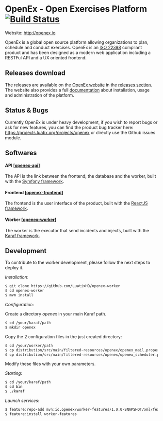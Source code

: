 # OpenEx - Open Exercises Platform [![Build Status](https://api.travis-ci.org/LuatixHQ/openex-worker.svg?branch=master)](https://travis-ci.org/LuatixHQ/openex-worker)

Website: http://openex.io

OpenEx is a global open source platform allowing organizations to plan, schedule and conduct exercises. OpenEx is an [ISO 22398](http://www.iso.org/iso/iso_catalogue/catalogue_tc/catalogue_detail.htm?csnumber=50294) compliant product and has been designed as a modern web application including a RESTFul API and a UX oriented frontend.

## Releases download

The releases are available on the [OpenEx website](http://www.openex.io) in the [releases section](http://openex.io/releases). The website also provides a full [documentation](http://www.openex.io/documentation) about installation, usage and administration of the platform.   

## Status & Bugs

Currently OpenEx is under heavy development, if you wish to report bugs or ask for new features, you can find the product bug tracker here: https://projects.luatix.org/projects/openex or directly use the Github issues module.

## Softwares

#### API [[openex-api](https://github.com/LuatixHQ/openex-api)]

The API is the link between the frontend, the database and the worker, built with the [Symfony framework](https://symfony.com).

#### Frontend [[openex-frontend](https://github.com/LuatixHQ/openex-frontend)]

The frontend is the user interface of the product, built with the [ReactJS framework](https://facebook.github.io/react).

#### Worker [[openex-worker](https://github.com/LuatixHQ/openex-worker)]

The worker is the executor that send incidents and injects, built with the [Karaf framework](http://karaf.apache.org).
 
## Development

To contribute to the worker development, please follow the next steps to deploy it.

*Installation*:

```bash
$ git clone https://github.com/LuatixHQ/openex-worker
$ cd openex-worker
$ mvn install
```

*Configuration*:

Create a directory *openex* in your main Karaf path.

```bash
$ cd /your/karaf/path
$ mkdir openex
```

Copy the 2 configuration files in the just created directory: 
```bash
$ cd /your/worker/path
$ cp distribution/src/main/filtered-resources/openex/openex_mail.properties /your/karaf/path/openex
$ cp distribution/src/main/filtered-resources/openex/openex_scheduler.properties /your/karaf/path/openex
```

Modify these files with your own parameters.

*Starting*:

```bash
$ cd /your/karaf/path
$ cd bin
$ ./karaf
```

*Launch services*:

```bash
$ feature:repo-add mvn:io.openex/worker-features/1.0.0-SNAPSHOT/xml/features
$ feature:install worker-features
```